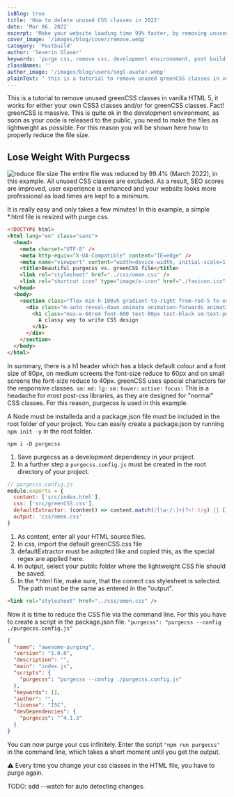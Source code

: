 ```yaml
---
isBlog: true
title: 'How to delete unused CSS classes in 2022'
date: 'Mar 06. 2022'
excerpt: 'Make your website loading time 99% faster, by removing unused CSS classes with Purgecss.'
cover_image: '/images/blog/cover/remove.webp'
category: 'Postbuild'
author: 'Severin Glaser'
keywords: 'purge css, remove css, development environement, post build'
classNames: ''
author_image: '/images/blog/users/segl-avatar.webp'
plainText: " this is a tutorial to remove unused greenCSS classes in vanilla html 5 it works for either your own css3 classes and or for greenCSS classes fact! greenCSS is massive this is quite ok in the development environment as soon as your code is released to the public you need to make the files as lightweight as possible for this reason you will be shown here how to properly reduce the file size lose weight with purgecss ! reduce file size images blog blogcontent lightweight-file-size webp?style=centerme the entire file was reduced by 99 4% march 2022 in this example all unused css classes are excluded as a result seo scores are improved user experience is enhanced and your website looks more professional as load times are kept to a minimum it is really easy and only takes a few minutes! in this example a simple html file is resized with purge css html !doctype html html lang=en class=sans head meta charset=utf-8 meta http-equiv=x-ua-compatible content=ie=edge meta name=viewport content=width=device-width initial-scale=1 0 title beautiful purgecss vs greenCSS file title link rel=stylesheet href= css omen css link rel=shortcut icon type=image x-icon href= favicon ico head body section class=flex min-h-100vh gradient-to-right from-red-5 to-orange-2 div class=m-auto reveal-down animate animation-forwards animation-delay-500ms h1 class=max-w-60rem font-800 text-80px text-black sm:text-purple sm:text-40px md:text-red md:text-60px a classy way to write css design h1 div section body html in summary there is a h1 header which has a black default colour and a font size of 80px on medium screens the font-size reduce to 60px and on small screens the font-size reduce to 40px greenCSS uses special characters for the responsive classes sm: md: lg: sm: hover: active: focus: this is a headache for most post-css libraries as they are designed for normal css classes for this reason purgecss is used in this example a node must be installeda and a package json file must be included in the root folder of your project you can easily create a package json by running npm init -y in the root folder npm npm i -d purgecss 1 save purgecss as a development dependency in your project 2 in a further step a purgecss config js must be created in the root directory of your project js purgecss config js module exports = content: 'src index html' css: 'src greenCSS css' defaultextractor: content = content match w- : + ? !: g output: 'css omen css' 1 as content enter all your html source files 2 in css import the default greenCSS css file 3 defaultextractor must be adopted like and copied this as the special regex are applied here 4 in output select your public folder where the lightweight css file should be saved 5 in the html file make sure that the correct css stylesheet is selected the path must be the same as entered in the output html link rel=stylesheet href= css omen css now it is time to reduce the css file via the command line for this you have to create a script in the package json file purgecss: purgecss --config purgecss config js json name: awesome-purging version: 1 0 0 description: main: index js scripts: purgecss: purgecss --config purgecss config js keywords: author: license: isc devdependencies: purgecss: ^4 1 3 you can now purge your css infinitely enter the script npm run purgecss in the command line which takes a short moment until you get the output ⚠️ every time you change your css classes in the html file you have to purge again todo: add --watch for auto detecting changes "
---
```


This is a tutorial to remove unused greenCSS classes in vanilla HTML 5, it works for either your own CSS3 classes and/or for greenCSS classes. Fact! greenCSS is massive. This is quite ok in the development environment, as soon as your code is released to the public, you need to make the files as lightweight as possible. For this reason you will be shown here how to properly reduce the file size.

## Lose Weight With Purgecss

![reduce file size](/images/blog/blogcontent/lightweight-file-size.webp?style=centerme)
The entire file was reduced by 99.4% (March 2022), in this example. All unused CSS classes are excluded. As a result, SEO scores are improved, user experience is enhanced and your website looks more professional as load times are kept to a minimum.

It is really easy and only takes a few minutes! In this example, a simple \*.html file is resized with purge css.

```html
<!DOCTYPE html>
<html lang="en" class="sans">
  <head>
    <meta charset="UTF-8" />
    <meta http-equiv="X-UA-Compatible" content="IE=edge" />
    <meta name="viewport" content="width=device-width, initial-scale=1.0" />
    <title>Beautiful purgecss vs. greenCSS file</title>
    <link rel="stylesheet" href="../css/omen.css" />
    <link rel="shortcut icon" type="image/x-icon" href="./favicon.ico" />
  </head>
  <body>
    <section class="flex min-h-100vh gradient-to-right from-red-5 to-orange-2">
      <div class="m-auto reveal-down animate animation-forwards animation-delay-500ms">
        <h1 class="max-w-60rem font-800 text-80px text-black sm:text-purple sm:text-40px md:text-red md:text-60px">
          A classy way to write CSS design
        </h1>
      </div>
    </section>
  </body>
</html>
```

In summary, there is a h1 header which has a black default colour and a font size of 80px, on medium screens the font-size reduce to 60px and on small screens the font-size reduce to 40px. greenCSS uses special characters for the responsive classes. `sm:` `md:` `lg:` `sm:` `hover:` `active:` `focus:` This is a headache for most post-css libraries, as they are designed for "normal" CSS classes. For this reason, purgecss is used in this example.

A Node must be installeda and a package.json file must be included in the root folder of your project. You can easily create a package.json by running `npm init -y` in the root folder.

```npm
npm i -D purgecss
```

1. Save purgecss as a development dependency in your project.
2. In a further step a `purgecss.config.js` must be created in the root directory of your project.

```js
// purgecss.config.js
module.exports = {
  content: ['src/index.html'],
  css: ['src/greenCSS.css'],
  defaultExtractor: (content) => content.match(/[\w-/:]+(?<!:)/g) || [],
  output: 'css/omen.css'
}
```

1. As content, enter all your HTML source files.
2. In css, import the default greenCSS.css file
3. defaultExtractor must be adopted like and copied this, as the special regex are applied here.
4. In output, select your public folder where the lightweight CSS file should be saved.
5. In the \*.html file, make sure, that the correct css stylesheet is selected. The path must be the same as entered in the "output".

```html
<link rel="stylesheet" href="../css/omen.css" />
```

Now it is time to reduce the CSS file via the command line. For this you have to create a script in the package.json file.
`"purgecss": "purgecss --config ./purgecss.config.js"`

```json
{
  "name": "awesome-purging",
  "version": "1.0.0",
  "description": "",
  "main": "index.js",
  "scripts": {
    "purgecss": "purgecss --config ./purgecss.config.js"
  },
  "keywords": [],
  "author": "",
  "license": "ISC",
  "devDependencies": {
    "purgecss": "^4.1.3"
  }
}
```

You can now purge your css infinitely. Enter the script `"npm run purgecss"` in the command line, which takes a short moment until you get the output.

⚠️ Every time you change your css classes in the HTML file, you have to purge again.

TODO: add --watch for auto detecting changes.
